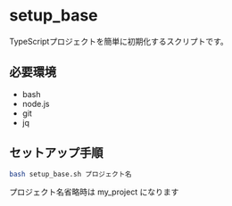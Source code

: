 # setup_base

TypeScriptプロジェクトを簡単に初期化するスクリプトです。

## 必要環境

- bash
- node.js
- git
- jq

## セットアップ手順

```bash
bash setup_base.sh プロジェクト名
```
プロジェクト名省略時は my_project になります
